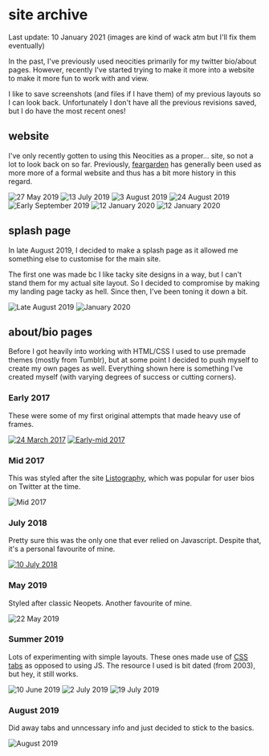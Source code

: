 # site archive

Last update: 10 January 2021 (images are kind of wack atm but I'll fix them eventually)

In the past, I've previously used neocities primarily for my twitter bio/about pages. However, recently I've started trying to make it more into a website to make it more fun to work with and view.

I like to save screenshots (and files if I have them) of my previous layouts so I can look back. Unfortunately I don't have all the previous revisions saved, but I do have the most recent ones!

## website

I've only recently gotten to using this Neocities as a proper... site, so not a lot to look back on so far. Previously, [feargarden](https://feargarden.neocities.org) has generally been used as more more of a formal website and thus has a bit more history in this regard.

![27 May 2019](archive/siralos/v1-2019-05-27.jpg)
![13 July 2019](archive/siralos/v2-2019-07-13.png)
![3 August 2019](archive/siralos/v3-2019-08-03.png)
![24 August 2019](archive/siralos/v4-2019-08-24.png)
![Early September 2019](archive/siralos/v5-2019-09-07.png)
![12 January 2020](archive/siralos/v6-2020-01-13.jpg)
![12 January 2020](archive/siralos/v7-2020-04-30.png)


## splash page

In late August 2019, I decided to make a splash page as it allowed me something else to customise for the main site.

The first one was made bc I like tacky site designs in a way, but I can't stand them for my actual site layout. So I decided to compromise by making my landing page tacky as hell. Since then, I've been toning it down a bit.

![Late August 2019](archive/splash/2019-09-18.png)
![January 2020](archive/splash/2020-01-12.png)

## about/bio pages

Before I got heavily into working with HTML/CSS I used to use premade themes (mostly from Tumblr), but at some point I decided to push myself to create my own pages as well. Everything shown here is something I've created myself (with varying degrees of success or cutting corners).

### Early 2017

These were some of my first original attempts that made heavy use of frames. 

[![24 March 2017](archive/twtbio/v1-2017-03-24.jpg)](https://siralos.neocities.org/archive/2017-03-24/index.html)
[![Early-mid 2017](archive/twtbio/v2-2017.jpg)](https://siralos.neocities.org/archive/2017-late/index.html)

### Mid 2017

This was styled after the site [Listography](https://listography.com/), which was popular for user bios on Twitter at the time. 

![Mid 2017](archive/twtbio/v3-2017.jpg)

### July 2018

Pretty sure this was the only one that ever relied on Javascript. Despite that, it's a personal favourite of mine. 

[![10 July 2018](archive/twtbio/v4-2018-07-10.jpg)](https://siralos.neocities.org/archive/2019-02-21/index.html)

### May 2019

Styled after classic Neopets. Another favourite of mine.

![22 May 2019](archive/twtbio/v5-2019-05-22.jpg) 

### Summer 2019

Lots of experimenting with simple layouts. These ones made use of [CSS tabs](https://www.w3.org/Style/Examples/007/target.en.html) as opposed to using JS. The resource I used is bit dated (from 2003), but hey, it still works. 

![10 June 2019](archive/twtbio/v6-2019-06-10.jpg)
![2 July 2019](archive/twtbio/v7-2019-07-02.png)
![19 July 2019](archive/twtbio/v8-2019-07-19.png)

### August 2019

Did away tabs and unncessary info and just decided to stick to the basics. 

![August 2019](archive/twtbio/v9-2019-08-03.png)